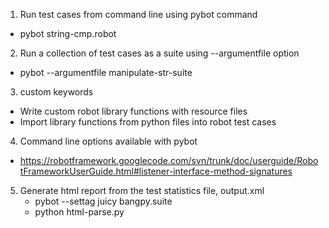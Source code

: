 1. Run test cases from command line using pybot command
 * pybot string-cmp.robot
2. Run a collection of test cases as a suite using --argumentfile option
 *  pybot --argumentfile manipulate-str-suite
3. custom keywords
  *  Write custom robot library functions with resource files
  *  Import library functions from python files into robot test cases
4. Command line options available with pybot
  *  https://robotframework.googlecode.com/svn/trunk/doc/userguide/RobotFrameworkUserGuide.html#listener-interface-method-signatures
5. Generate html report from the test statistics file, output.xml
   * pybot --settag juicy bangpy.suite
   * python html-parse.py